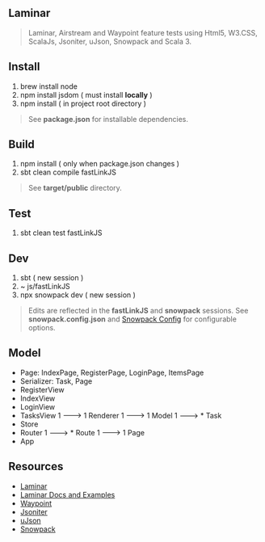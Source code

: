 Laminar
-------
>Laminar, Airstream and Waypoint feature tests using Html5, W3.CSS, ScalaJs, Jsoniter, uJson, Snowpack and Scala 3.

Install
-------
1. brew install node
2. npm install jsdom ( must install **locally** )
3. npm install ( in project root directory )
>See **package.json** for installable dependencies.

Build
-----
1. npm install ( only when package.json changes )
2. sbt clean compile fastLinkJS
>See **target/public** directory.

Test
----
1. sbt clean test fastLinkJS

Dev
---
1. sbt ( new session )
2. ~ js/fastLinkJS
3. npx snowpack dev ( new session )
>Edits are reflected in the **fastLinkJS** and **snowpack** sessions.
>See **snowpack.config.json** and [Snowpack Config](https://www.snowpack.dev/reference/configuration) for configurable options.

Model
-----
* Page: IndexPage, RegisterPage, LoginPage, ItemsPage
* Serializer: Task, Page
* RegisterView
* IndexView
* LoginView
* TasksView 1 ---> 1 Renderer 1 ---> 1 Model 1 ---> * Task
* Store
* Router 1 ---> * Route 1 ---> 1 Page
* App

Resources
---------
* [Laminar](https://laminar.dev/)
* [Laminar Docs and Examples](https://laminar.dev/)
* [Waypoint](https://github.com/raquo/Waypoint)
* [Jsoniter](https://github.com/plokhotnyuk/jsoniter-scala)
* [uJson](https://www.lihaoyi.com/post/uJsonfastflexibleandintuitiveJSONforScala.html)
* [Snowpack](https://www.snowpack.dev/)
